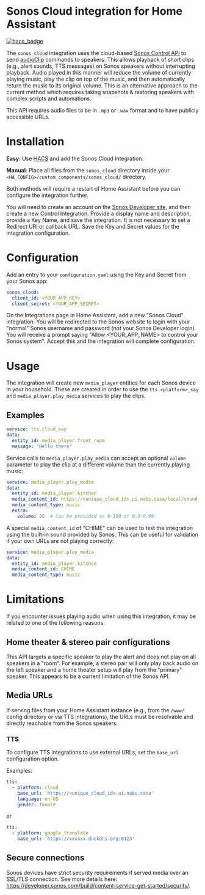# Sonos Cloud integration for Home Assistant

[![hacs_badge](https://img.shields.io/badge/HACS-Default-41BDF5.svg)](https://github.com/hacs/integration)

The `sonos_cloud` integration uses the cloud-based [Sonos Control API](https://developer.sonos.com/reference/control-api/) to send [audioClip](https://developer.sonos.com/reference/control-api/audioclip/) commands to speakers. This allows playback of short clips (e.g., alert sounds, TTS messages) on Sonos speakers without interrupting playback. Audio played in this manner will reduce the volume of currently playing music, play the clip on top of the music, and then automatically return the music to its original volume. This is an alternative approach to the current method which requires taking snapshots & restoring speakers with complex scripts and automations.

This API requires audio files to be in `.mp3` or `.wav` format and to have publicly accessible URLs.

# Installation
**Easy**: Use [HACS](https://hacs.xyz) and add the Sonos Cloud Integration.

**Manual**: Place all files from the `sonos_cloud` directory inside your `<HA_CONFIG>/custom_components/sonos_cloud/` directory.

Both methods will require a restart of Home Assistant before you can configure the integration further.

You will need to create an account on the [Sonos Developer site](https://developer.sonos.com), and then create a new Control Integration. Provide a display name and description, provide a Key Name, and save the integration. It is not necessary to set a Redirect URI or callback URL. Save the Key and Secret values for the integration configuration.

# Configuration

Add an entry to your `configuration.yaml` using the Key and Secret from your Sonos app:
```yaml
sonos_cloud:
  client_id: <YOUR_APP_KEY>
  client_secret: <YOUR_APP_SECRET>
```

On the Integrations page in Home Assistant, add a new "Sonos Cloud" integration. You will be redirected to the Sonos website to login with your "normal" Sonos username and password (_not_ your Sonos Developer login). You will receive a prompt saying "Allow <YOUR_APP_NAME> to control your Sonos system". Accept this and the integration will complete configuration.

# Usage

The integration will create new `media_player` entities for each Sonos device in your household. These are created in order to use the `tts.<platform>_say` and `media_player.play_media` services to play the clips.

## Examples

```yaml
service: tts.cloud_say
data:
  entity_id: media_player.front_room
  message: "Hello there"
```

Service calls to `media_player.play_media` can accept an optional `volume` parameter to play the clip at a different volume than the currently playing music:
```yaml
service: media_player.play_media
data:
  entity_id: media_player.kitchen
  media_content_id: https://<unique_cloud_id>.ui.nabu.casa/local/sound_files/doorbell.mp3
  media_content_type: music
  extra:
    volume: 35  # Can be provided as 0-100 or 0.0-0.99
```

A special `media_content_id` of "CHIME" can be used to test the integration using the built-in sound provided by Sonos. This can be useful for validation if your own URLs are not playing correctly:
```yaml
service: media_player.play_media
data:
  entity_id: media_player.kitchen
  media_content_id: CHIME
  media_content_type: music
```

# Limitations

If you encounter issues playing audio when using this integration, it may be related to one of the following reasons.

## Home theater & stereo pair configurations

This API targets a specific speaker to play the alert and does not play on all speakers in a "room". For example, a stereo pair will only play back audio on the left speaker and a home theater setup will play from the "primary" speaker. This appears to be a current limitation of the Sonos API.

## Media URLs

If serving files from your Home Assistant instance (e.g., from the `/www/` config directory or via TTS integrations), the URLs must be resolvable and directly reachable from the Sonos speakers.

### TTS

To configure TTS integrations to use external URLs, set the `base_url` configuration option.

Examples:
```yaml
tts:
  - platform: cloud
    base_url: 'https://<unique_cloud_id>.ui.nabu.casa'
    language: en-US
    gender: female
```
or
```yaml
tts:
  - platform: google_translate
    base_url: 'https://xxxxxx.duckdns.org:8123'
```

## Secure connections

Sonos devices have strict security requirements if served media over an SSL/TLS connection. See more details here: https://developer.sonos.com/build/content-service-get-started/security/.
